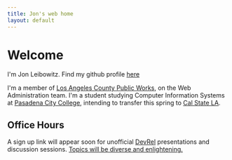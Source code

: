 ```yaml
---
title: Jon's web home
layout: default
---
```


# Welcome

I'm Jon Leibowitz. Find my github profile [here](https://github.com/jleibowitz-lacpw)

I'm a member of [Los Angeles County Public Works](https://pw.lacounty.gov), on the Web Administration team. I'm a student studying Computer Information Systems at [Pasadena City College](https://pasadena.edu), intending to transfer this spring to [Cal State LA](https://www.calstatela.edu). 
## Office Hours

A sign up link will appear soon for unofficial [DevRel](https://raw.githubusercontent.com/jleibowitz-lacpw/marp-presentations/refs/heads/main/ideas/devrel.md) presentations and discussion sessions. [Topics will be diverse and enlightening.](https://github.com/jleibowitz-lacpw/marp-presentations)


